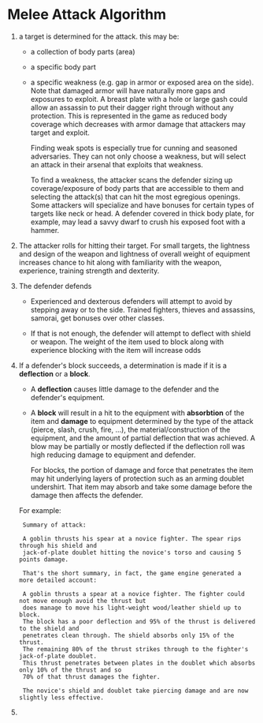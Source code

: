 # Melee Attack Algorithm

1. a target is determined for the attack. this may be:

   * a collection of body parts (area)
   
   * a specific body part
   
   * a specific weakness (e.g. gap in armor or exposed area on the side). Note that damaged armor will have
     naturally more gaps and exposures to exploit.  A breast plate with a hole or large gash could 
     allow an assassin to put their dagger right through without any protection. This is represented in the game
     as reduced body coverage which decreases with armor damage that attackers may target and exploit.
     
     Finding weak spots is especially true for cunning and seasoned adversaries. They can not only choose
     a weakness, but will select an attack in their arsenal that exploits that weakness.
     
     To find a weakness, the attacker scans the defender sizing up coverage/exposure of body
     parts that are accessible to them and selecting the attack(s) that can hit the most 
     egregious openings. Some attackers will specialize and have bonuses for certain types of 
     targets like neck or head. A defender covered in thick body plate, for example, may lead 
     a savvy dwarf to crush his exposed foot with a hammer.
     
2. The attacker rolls for hitting their target. For small targets, the lightness and design of the
   weapon and lightness of overall weight of equipment increases chance to hit along with 
   familiarity with the weapon, experience, training strength and dexterity.

3. The defender defends

   * Experienced and dexterous defenders will attempt to avoid by stepping away or to the side. 
     Trained fighters, thieves and assassins, samorai, get bonuses over other classes.
     
   * If that is not enough, the defender will attempt to deflect with shield or weapon. The weight of the 
     item used to block along with experience blocking with the item will increase odds
   
4. If a defender's block succeeds, a determination is made if it is a **deflection** or a **block**.
    
    * A **deflection** causes little damage to the defender and the defender's equipment. 
    
    * A **block** will result in a hit to the equipment with **absorbtion** of the item and **damage** to
      equipment determined by the
      type of the attack (pierce, slash, crush, fire, ...), the material/construction of the equipment, and
      the amount of partial deflection that was achieved. A blow may be partially or mostly deflected
      if the deflection roll was high reducing damage to equipment and defender.
      
      For blocks, the portion of damage and force that penetrates the item may hit underlying layers of 
      protection such as an arming doublet undershirt. That item may absorb and take some damage before 
      the damage then affects the defender.
      
    For example:
    
        Summary of attack:
        
        A goblin thrusts his spear at a novice fighter. The spear rips through his shield and
        jack-of-plate doublet hitting the novice's torso and causing 5 points damage.
        
        That's the short summary, in fact, the game engine generated a more detailed account:
    
        A goblin thrusts a spear at a novice fighter. The fighter could not move enough avoid the thrust but
        does manage to move his light-weight wood/leather shield up to block. 
        The block has a poor deflection and 95% of the thrust is delivered to the shield and 
        penetrates clean through. The shield absorbs only 15% of the thrust.
        The remaining 80% of the thrust strikes through to the fighter's jack-of-plate doublet. 
        This thrust penetrates between plates in the doublet which absorbs only 10% of the thrust and so 
        70% of that thrust damages the fighter.
        
        The novice's shield and doublet take piercing damage and are now slightly less effective.
       
5. 